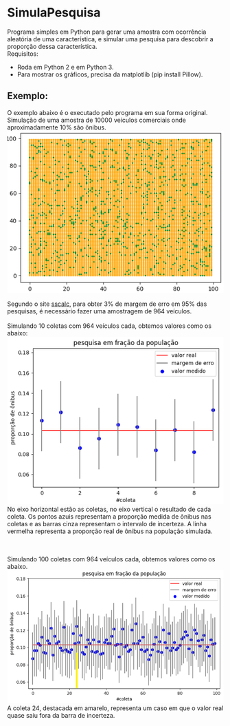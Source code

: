 # SimulaPesquisa
Programa simples em Python para gerar uma amostra com ocorrência aleatória de uma característica, e simular uma pesquisa para descobrir a proporção dessa característica.<br>
Requisitos:<br>
- Roda em Python 2 e em Python 3.
- Para mostrar os gráficos, precisa da matplotlib (pip install Pillow).

## Exemplo:
O exemplo abaixo é o executado pelo programa em sua forma original.
Simulação de uma amostra de 10000 veículos comerciais onde aproximadamente 10% são ônibus.<br>
![10000 amostras (verde=ônibus)](a1f1a.png)

Segundo o site [sscalc](https://www.surveysystem.com/sscalc.htm), para obter 3% de margem de erro em 95% das pesquisas, é necessário fazer uma amostragem de 964 veículos.<br><br>
Simulando 10 coletas com 964 veículos cada, obtemos valores como os abaixo:<br>
![10000 amostras (verde=ônibus)](a1f2a.png)
<br>No eixo horizontal estão as coletas, no eixo vertical o resultado de cada coleta. Os pontos azuis representam a proporção medida de ônibus nas coletas e as barras cinza representam o intervalo de incerteza. A linha vermelha representa a proporção real de ônibus na população simulada.

<br><br>
Simulando 100 coletas com 964 veículos cada, obtemos valores como os abaixo.<br>
![10000 amostras (verde=ônibus)](a1f3a.png)
<br>A coleta 24, destacada em amarelo, representa um caso em que o valor real quase saiu fora da barra de incerteza.

